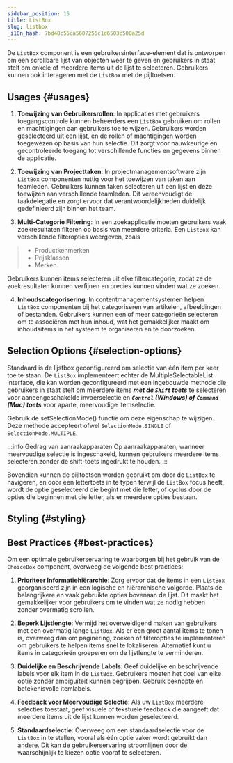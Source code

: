 ```yaml
---
sidebar_position: 15
title: ListBox
slug: listbox
_i18n_hash: 7bd48c55ca5607255c1d6503c500a25d
---
```

<DocChip chip='shadow' />
<DocChip chip='name' label="dwc-listbox" />
<DocChip chip='since' label='23.05' />
<JavadocLink type="foundation" location="com/webforj/component/list/ListBox" top='true'/>

<ParentLink parent="Lijst" />

De `ListBox` component is een gebruikersinterface-element dat is ontworpen om een scrollbare lijst van objecten weer te geven en gebruikers in staat stelt om enkele of meerdere items uit de lijst te selecteren. Gebruikers kunnen ook interageren met de `ListBox` met de pijltoetsen.

## Usages {#usages}

1. **Toewijzing van Gebruikersrollen**: In applicaties met gebruikers toegangscontrole kunnen beheerders een `ListBox` gebruiken om rollen en machtigingen aan gebruikers toe te wijzen. Gebruikers worden geselecteerd uit een lijst, en de rollen of machtigingen worden toegewezen op basis van hun selectie. Dit zorgt voor nauwkeurige en gecontroleerde toegang tot verschillende functies en gegevens binnen de applicatie.

2. **Toewijzing van Projecttaken**: In projectmanagementsoftware zijn `ListBox` componenten nuttig voor het toewijzen van taken aan teamleden. Gebruikers kunnen taken selecteren uit een lijst en deze toewijzen aan verschillende teamleden. Dit vereenvoudigt de taakdelegatie en zorgt ervoor dat verantwoordelijkheden duidelijk gedefinieerd zijn binnen het team.

3. **Multi-Categorie Filtering**: In een zoekapplicatie moeten gebruikers vaak zoekresultaten filteren op basis van meerdere criteria. Een `ListBox` kan verschillende filteropties weergeven, zoals 
>- Productkenmerken
>- Prijsklassen
>- Merken.

  Gebruikers kunnen items selecteren uit elke filtercategorie, zodat ze de zoekresultaten kunnen verfijnen en precies kunnen vinden wat ze zoeken.

4. **Inhoudscategorisering**: In contentmanagementsystemen helpen `ListBox` componenten bij het categoriseren van artikelen, afbeeldingen of bestanden. Gebruikers kunnen een of meer categorieën selecteren om te associëren met hun inhoud, wat het gemakkelijker maakt om inhoudsitems in het systeem te organiseren en te doorzoeken.

## Selection Options {#selection-options}

Standaard is de lijstbox geconfigureerd om selectie van één item per keer toe te staan. De `ListBox` implementeert echter de <JavadocLink type="foundation" location="com/webforj/component/list/MultipleSelectableList" code='true'>MultipleSelectableList</JavadocLink> interface, die kan worden geconfigureerd met een ingebouwde methode die gebruikers in staat stelt om meerdere items ***met de `Shift` toets*** te selecteren voor aaneengeschakelde invoerselectie en ***`Control` (Windows) of `Command` (Mac) toets*** voor aparte, meervoudige itemselectie.

Gebruik de <JavadocLink type="foundation" location="com/webforj/component/list/ListBox" code='true' suffix='#setSelectionMode(org.dwcj.component.list.MultipleSelectableList.SelectionMode)'>setSelectionMode()</JavadocLink> functie om deze eigenschap te wijzigen. Deze methode accepteert ofwel `SelectionMode.SINGLE` of `SelectionMode.MULTIPLE`.

:::info Gedrag van aanraakapparaten
Op aanraakapparaten, wanneer meervoudige selectie is ingeschakeld, kunnen gebruikers meerdere items selecteren zonder de shift-toets ingedrukt te houden.
:::

Bovendien kunnen de pijltoetsen worden gebruikt om door de `ListBox` te navigeren, en door een lettertoets in te typen terwijl de `ListBox` focus heeft, wordt de optie geselecteerd die begint met die letter, of cyclus door de opties die beginnen met die letter, als er meerdere opties bestaan.

<ComponentDemo 
path='/webforj/listboxmultipleselection?' 
javaE='https://raw.githubusercontent.com/webforj/webforj-documentation/refs/heads/main/src/main/java/com/webforj/samples/views/lists/listbox/ListboxMultipleSelectionView.java'
height = '250px'
/>

## Styling {#styling}

<TableBuilder name="ListBox" />

## Best Practices {#best-practices}

Om een optimale gebruikerservaring te waarborgen bij het gebruik van de `ChoiceBox` component, overweeg de volgende best practices:

1. **Prioriteer Informatiehiërarchie**: Zorg ervoor dat de items in een `ListBox` georganiseerd zijn in een logische en hiërarchische volgorde. Plaats de belangrijkere en vaak gebruikte opties bovenaan de lijst. Dit maakt het gemakkelijker voor gebruikers om te vinden wat ze nodig hebben zonder overmatig scrollen.

2. **Beperk Lijstlengte**: Vermijd het overweldigend maken van gebruikers met een overmatig lange `ListBox`. Als er een groot aantal items te tonen is, overweeg dan om paginering, zoeken of filteropties te implementeren om gebruikers te helpen items snel te lokaliseren. Alternatief kunt u items in categorieën groeperen om de lijstlengte te verminderen.

3. **Duidelijke en Beschrijvende Labels**: Geef duidelijke en beschrijvende labels voor elk item in de `ListBox`. Gebruikers moeten het doel van elke optie zonder ambiguïteit kunnen begrijpen. Gebruik beknopte en betekenisvolle itemlabels.

4. **Feedback voor Meervoudige Selectie**: Als uw `ListBox` meerdere selecties toestaat, geef visuele of tekstuele feedback die aangeeft dat meerdere items uit de lijst kunnen worden geselecteerd.

5. **Standaardselectie**: Overweeg om een standaardselectie voor de `ListBox` in te stellen, vooral als één optie vaker wordt gebruikt dan andere. Dit kan de gebruikerservaring stroomlijnen door de waarschijnlijk te kiezen optie vooraf te selecteren.
